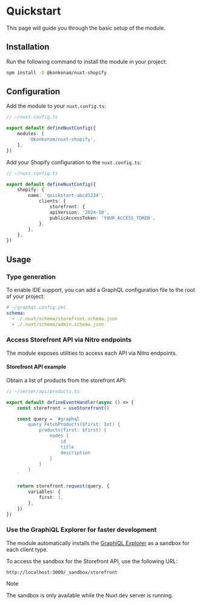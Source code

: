 # Quickstart

This page will guide you through the basic setup of the module.

## Installation

Run the following command to install the module in your project:

```bash
npm install -D @konkonam/nuxt-shopify
```

## Configuration

Add the module to your `nuxt.config.ts`:

```ts
// ~/nuxt.config.ts

export default defineNuxtConfig({
    modules: [
        '@konkonam/nuxt-shopify',
    ],
})
```

Add your Shopify configuration to the `nuxt.config.ts`:

```ts
// ~/nuxt.config.ts

export default defineNuxtConfig({
    shopify: {
        name: 'quickstart-abcd1234',
            clients: {
                storefront: {
                apiVersion: '2024-10',
                publicAccessToken: 'YOUR_ACCESS_TOKEN',
            },
        },
    },
})
```

## Usage

### Type generation
    
To enable IDE support, you can add a GraphQL configuration file to the root of your project:

```yaml
# ~/graphql.config.yml
schema:
  - ./.nuxt/schema/storefront.schema.json
  - ./.nuxt/schema/admin.schema.json
```

### Access Storefront API via Nitro endpoints

The module exposes utilities to access each API via Nitro endpoints.

#### Storefront API example

Obtain a list of products from the storefront API:

```typescript
// ~/server/api/products.ts

export default defineEventHandler(async () => {
    const storefront = useStorefront()

    const query = `#graphql
        query FetchProducts($first: Int) {
            products(first: $first) {
                nodes {
                    id
                    title
                    description
                }
            }
        }
    `

    return storefront.request(query, {
        variables: {
            first: 1,
        },
    })
})
```

### Use the GraphiQL Explorer for faster development

The module automatically installs the [GraphiQL Explorer](https://www.npmjs.com/package/@graphiql/plugin-explorer)
as a sandbox for each client type.

To access the sandbox for the Storefront API, use the following URL:

```
http://localhost:3000/_sandbox/storefront
```

> [!NOTE]
> The sandbox is only available while the Nuxt dev server is running.
